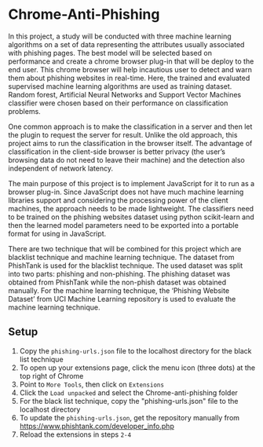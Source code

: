 # Chrome-Anti-Phishing
  In this project, a study will be conducted with three machine learning algorithms on a set of data representing the attributes usually associated with phishing pages. The best model will be selected based on performance and create a chrome browser plug-in that will be deploy to the end user. This chrome browser will help incautious user to detect and warn them about phishing websites in real-time. Here, the trained and evaluated supervised machine learning algorithms are used as training dataset. Random forest, Artificial Neural Networks and Support Vector Machines classifier were chosen based on their performance on classification problems. 

  One common approach is to make the classification in a server and then let the plugin to request the server for result. Unlike the old approach, this project aims to run the classification in the browser itself. The advantage of classification in the client-side browser is better privacy (the user’s browsing data do not need to leave their machine) and the detection also independent of network latency. 

  The main purpose of this project is to implement JavaScript for it to run as a browser plug-in. Since JavaScript does not have much machine learning libraries support and considering the processing power of the client machines, the approach needs to be made lightweight. The classifiers need to be trained on the phishing websites dataset using python scikit-learn and then the learned model parameters need to be exported into a portable format for using in JavaScript.

  There are two technique that will be combined for this project which are blacklist technique and machine learning technique. The dataset from PhishTank is used for the blacklist technique. The used dataset was split into two parts: phishing and non-phishing. The phishing dataset was obtained from PhishTank while the non-phish dataset was obtained manually. For the machine learning technique, the ‘Phishing Website Dataset’ from UCI Machine Learning repository is used to evaluate the machine learning technique.
      
## Setup
1.    Copy the `phishing-urls.json` file to the localhost directory for the black list technique
2.    To open up your extensions page, click the menu icon (three dots) at the top right of Chrome
3.    Point to `More Tools`, then click on `Extensions`
4.    Click the `Load unpacked` and select the Chrome-anti-phishing folder
5.    For the black list technique, copy the "phishing-urls.json" file to the localhost directory
6.    To update the `phishing-urls.json`, get the repository manually from https://www.phishtank.com/developer_info.php
7.    Reload the extensions in steps `2-4`

